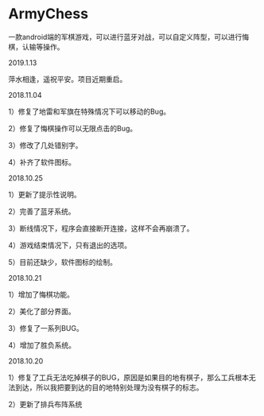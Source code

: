 # ArmyChess
一款android端的军棋游戏，可以进行蓝牙对战，可以自定义阵型，可以进行悔棋，认输等操作。

2019.1.13

萍水相逢，遥祝平安。项目近期重启。

2018.11.04

1）修复了地雷和军旗在特殊情况下可以移动的Bug。

2）修复了悔棋操作可以无限点击的Bug。

3）修改了几处错别字。

4）补齐了软件图标。

2018.10.25

1）更新了提示性说明。

2）完善了蓝牙系统。

3）断线情况下，程序会直接断开连接，这样不会再崩溃了。

4）游戏结束情况下，只有退出的选项。

5）目前还缺少，软件图标的绘制。


2018.10.21

1）增加了悔棋功能。

2）美化了部分界面。

3）修复了一系列BUG。

4）增加了胜负系统。

2018.10.20

1）修复了工兵无法吃掉棋子的BUG，原因是如果目的地有棋子，那么工兵根本无法到达，所以我把要到达的目的地特别处理为没有棋子的标志。

2）更新了排兵布阵系统
